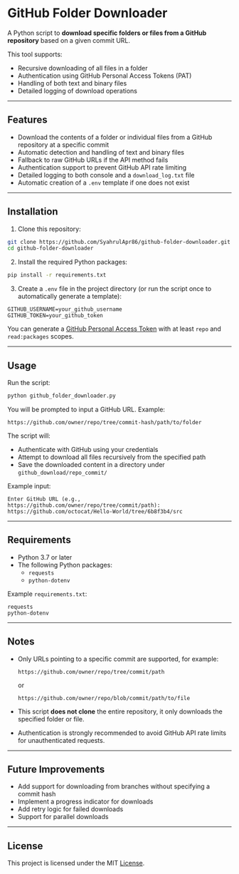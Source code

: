 # GitHub Folder Downloader

A Python script to **download specific folders or files from a GitHub repository** based on a given commit URL.

This tool supports:
- Recursive downloading of all files in a folder
- Authentication using GitHub Personal Access Tokens (PAT)
- Handling of both text and binary files
- Detailed logging of download operations

---

## Features

- Download the contents of a folder or individual files from a GitHub repository at a specific commit
- Automatic detection and handling of text and binary files
- Fallback to raw GitHub URLs if the API method fails
- Authentication support to prevent GitHub API rate limiting
- Detailed logging to both console and a `download_log.txt` file
- Automatic creation of a `.env` template if one does not exist

---

## Installation

1. Clone this repository:
```bash
git clone https://github.com/SyahrulApr86/github-folder-downloader.git
cd github-folder-downloader
```

2. Install the required Python packages:
```bash
pip install -r requirements.txt
```

3. Create a `.env` file in the project directory (or run the script once to automatically generate a template):
```dotenv
GITHUB_USERNAME=your_github_username
GITHUB_TOKEN=your_github_token
```
You can generate a [GitHub Personal Access Token](https://github.com/settings/tokens) with at least `repo` and `read:packages` scopes.

---

## Usage

Run the script:

```bash
python github_folder_downloader.py
```

You will be prompted to input a GitHub URL. Example:

```
https://github.com/owner/repo/tree/commit-hash/path/to/folder
```

The script will:

- Authenticate with GitHub using your credentials
- Attempt to download all files recursively from the specified path
- Save the downloaded content in a directory under `github_download/repo_commit/`

Example input:

```
Enter GitHub URL (e.g., https://github.com/owner/repo/tree/commit/path):
https://github.com/octocat/Hello-World/tree/6b8f3b4/src
```

---

## Requirements

- Python 3.7 or later
- The following Python packages:
  - `requests`
  - `python-dotenv`

Example `requirements.txt`:
```
requests
python-dotenv
```

---

## Notes

- Only URLs pointing to a specific commit are supported, for example:
  ```
  https://github.com/owner/repo/tree/commit/path
  ```
  or
  ```
  https://github.com/owner/repo/blob/commit/path/to/file
  ```

- This script **does not clone** the entire repository, it only downloads the specified folder or file.

- Authentication is strongly recommended to avoid GitHub API rate limits for unauthenticated requests.

---

## Future Improvements

- Add support for downloading from branches without specifying a commit hash
- Implement a progress indicator for downloads
- Add retry logic for failed downloads
- Support for parallel downloads

---

## License

This project is licensed under the MIT [License](LICENSE).
